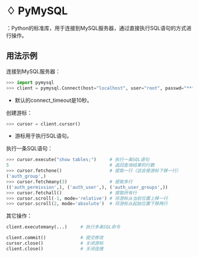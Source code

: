# ♢ PyMySQL

：Python的标准库，用于连接到MySQL服务器，通过直接执行SQL语句的方式进行操作。

## 用法示例

连接到MySQL服务器：
```python
>>> import pymysql
>>> client = pymysql.Connect(host="localhost", user="root", passwd="******", db="db1", port=3306, charset="utf8mb4")
```
- 默认的connect_timeout是10秒。

创建游标：
```python
>>> cursor = client.cursor()
```
- 游标用于执行SQL语句。

执行一条SQL语句：
```python
>>> cursor.execute("show tables;")     # 执行一条SQL语句
5                                      # 返回查询结果的行数
>>> cursor.fetchone()                  # 提取一行（这会使游标下移一行）
('auth_group',)
>>> cursor.fetchmany(3)                # 提取多行
(('auth_permission',), ('auth_user',), ('auth_user_groups',))
>>> cursor.fetchall()                  # 提取所有行
>>> cursor.scroll(-1, mode='relative') # 将游标从当前位置上移一行
>>> cursor.scroll(2, mode='absolute')  # 将游标从起始位置下移两行
```

其它操作：
```python
client.executemany(...)     # 执行多条SQL命令

client.commit()             # 提交修改
cursor.close()              # 关闭游标
client.close()              # 关闭连接
```
